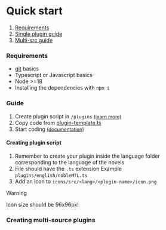 # Quick start

1. [Requirements](#requirements)
2. [Single plugin guide](#quick-guide)
3. [Multi-src guide](#creating-multi-src-plugins)

### Requirements

-   [git](https://git-scm.com/doc/ext) basics
-   Typescript or Javascript basics
-   Node >=18
-   Installing the dependencies with `npm i`

### Guide

1. Create plugin script in `/plugins` [<span style="font-size: 0.8rem;">(learn more)</span>](#creating-plugin-script)
2. Copy code from [plugin-template.ts](./plugin-template.ts)
3. Start coding [<span style="font-size:0.8rem">(documentation)</span>](./docs.md)

#### Creating plugin script

1. Remember to create your plugin inside the language folder corresponding to the language of the novels
2. File should have the `.ts` extension
   Example `plugins/english/nobleMTL.ts`
3. Add an icon to `icons/src/<lang>/<plugin-name>/icon.png`

> [!WARNING]
> Icon size should be 96x96px!

### Creating multi-source plugins
